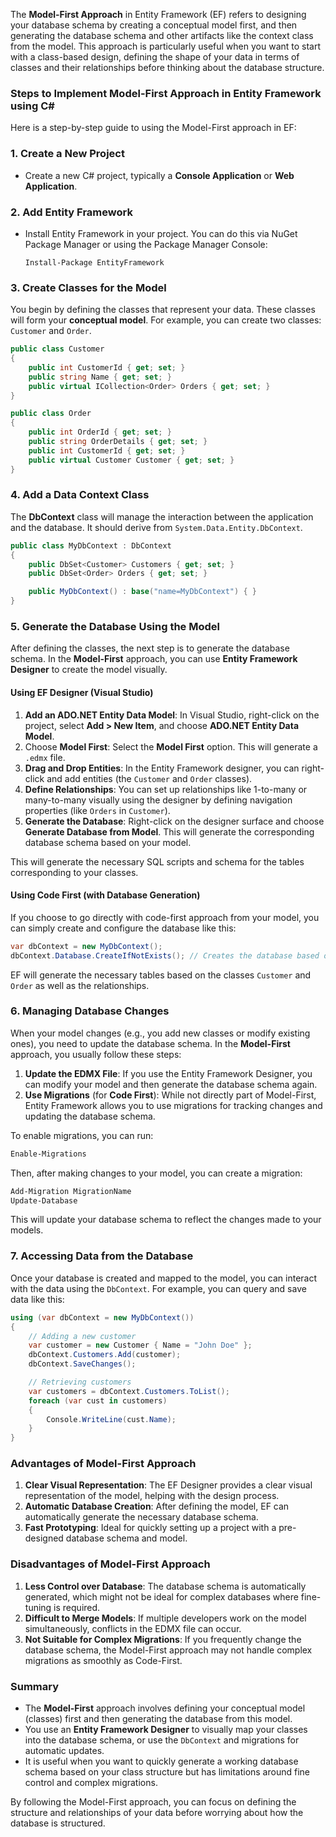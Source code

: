 The **Model-First Approach** in Entity Framework (EF) refers to designing your database schema by creating a conceptual model first, and then generating the database schema and other artifacts like the context class from the model. This approach is particularly useful when you want to start with a class-based design, defining the shape of your data in terms of classes and their relationships before thinking about the database structure.

### Steps to Implement Model-First Approach in Entity Framework using C#

Here is a step-by-step guide to using the Model-First approach in EF:

### 1. Create a New Project

- Create a new C# project, typically a **Console Application** or **Web Application**.
  
### 2. Add Entity Framework

- Install Entity Framework in your project. You can do this via NuGet Package Manager or using the Package Manager Console:
  
  ```
  Install-Package EntityFramework
  ```

### 3. Create Classes for the Model

You begin by defining the classes that represent your data. These classes will form your **conceptual model**. For example, you can create two classes: `Customer` and `Order`.

```csharp
public class Customer
{
    public int CustomerId { get; set; }
    public string Name { get; set; }
    public virtual ICollection<Order> Orders { get; set; }
}

public class Order
{
    public int OrderId { get; set; }
    public string OrderDetails { get; set; }
    public int CustomerId { get; set; }
    public virtual Customer Customer { get; set; }
}
```

### 4. Add a Data Context Class

The **DbContext** class will manage the interaction between the application and the database. It should derive from `System.Data.Entity.DbContext`.

```csharp
public class MyDbContext : DbContext
{
    public DbSet<Customer> Customers { get; set; }
    public DbSet<Order> Orders { get; set; }

    public MyDbContext() : base("name=MyDbContext") { }
}
```

### 5. Generate the Database Using the Model

After defining the classes, the next step is to generate the database schema. In the **Model-First** approach, you can use **Entity Framework Designer** to create the model visually.

#### Using EF Designer (Visual Studio)

1. **Add an ADO.NET Entity Data Model**: In Visual Studio, right-click on the project, select **Add > New Item**, and choose **ADO.NET Entity Data Model**.
2. Choose **Model First**: Select the **Model First** option. This will generate a `.edmx` file.
3. **Drag and Drop Entities**: In the Entity Framework designer, you can right-click and add entities (the `Customer` and `Order` classes).
4. **Define Relationships**: You can set up relationships like 1-to-many or many-to-many visually using the designer by defining navigation properties (like `Orders` in `Customer`).
5. **Generate the Database**: Right-click on the designer surface and choose **Generate Database from Model**. This will generate the corresponding database schema based on your model.

This will generate the necessary SQL scripts and schema for the tables corresponding to your classes.

#### Using Code First (with Database Generation)

If you choose to go directly with code-first approach from your model, you can simply create and configure the database like this:

```csharp
var dbContext = new MyDbContext();
dbContext.Database.CreateIfNotExists(); // Creates the database based on the model
```

EF will generate the necessary tables based on the classes `Customer` and `Order` as well as the relationships.

### 6. Managing Database Changes

When your model changes (e.g., you add new classes or modify existing ones), you need to update the database schema. In the **Model-First** approach, you usually follow these steps:

1. **Update the EDMX File**: If you use the Entity Framework Designer, you can modify your model and then generate the database schema again.
2. **Use Migrations** (for **Code First**): While not directly part of Model-First, Entity Framework allows you to use migrations for tracking changes and updating the database schema. 

To enable migrations, you can run:

```bash
Enable-Migrations
```

Then, after making changes to your model, you can create a migration:

```bash
Add-Migration MigrationName
Update-Database
```

This will update your database schema to reflect the changes made to your models.

### 7. Accessing Data from the Database

Once your database is created and mapped to the model, you can interact with the data using the `DbContext`. For example, you can query and save data like this:

```csharp
using (var dbContext = new MyDbContext())
{
    // Adding a new customer
    var customer = new Customer { Name = "John Doe" };
    dbContext.Customers.Add(customer);
    dbContext.SaveChanges();

    // Retrieving customers
    var customers = dbContext.Customers.ToList();
    foreach (var cust in customers)
    {
        Console.WriteLine(cust.Name);
    }
}
```

### Advantages of Model-First Approach

1. **Clear Visual Representation**: The EF Designer provides a clear visual representation of the model, helping with the design process.
2. **Automatic Database Creation**: After defining the model, EF can automatically generate the necessary database schema.
3. **Fast Prototyping**: Ideal for quickly setting up a project with a pre-designed database schema and model.

### Disadvantages of Model-First Approach

1. **Less Control over Database**: The database schema is automatically generated, which might not be ideal for complex databases where fine-tuning is required.
2. **Difficult to Merge Models**: If multiple developers work on the model simultaneously, conflicts in the EDMX file can occur.
3. **Not Suitable for Complex Migrations**: If you frequently change the database schema, the Model-First approach may not handle complex migrations as smoothly as Code-First.

### Summary

- The **Model-First** approach involves defining your conceptual model (classes) first and then generating the database from this model.
- You use an **Entity Framework Designer** to visually map your classes into the database schema, or use the `DbContext` and migrations for automatic updates.
- It is useful when you want to quickly generate a working database schema based on your class structure but has limitations around fine control and complex migrations.

By following the Model-First approach, you can focus on defining the structure and relationships of your data before worrying about how the database is structured.
